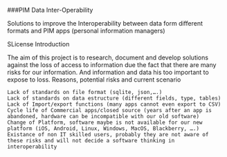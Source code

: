###PIM Data Inter-Operability

Solutions to improve the Interoperability between data form different formats and PIM apps (personal information managers)

SLicense
Introduction

The aim of this project is to research, document and develop solutions against the loss of access to information due the fact that there are many risks for our information. And information and data his too important to expose to loss.
Reasons, potential risks and current scenario

    Lack of standards on file format (sqlite, json,….)
    Lack of standards on data estructure (different fields, type, tables)
    Lack of Import/export functions (many apps cannot even export to CSV)
    Cycle life of Commercial apps/closed source (years after an app is abandoned, hardware can be incompatible with our old software)
    Change of Platform, software maybe is not available for our new platform (iOS, Android, Linux, Windows, MacOS, Blackberry, ….)
    Existance of non IT skilled users, probably they are not aware of these risks and will not decide a software thinking in interoperability
